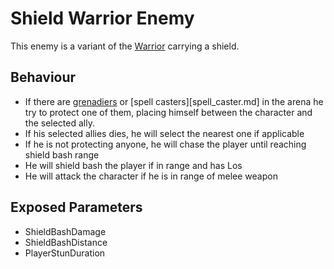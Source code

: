 # Shield Warrior Enemy

This enemy is a variant of the [Warrior](warrior.md) carrying a shield. 

## Behaviour
- If there are [grenadiers](grenadier.md) or [spell casters][spell_caster.md] in the arena he try to protect one of them, placing himself between the character and the selected ally.
- If his selected allies dies, he will select the nearest one if applicable
- If he is not protecting anyone, he will chase the player until reaching shield bash range
- He will shield bash the player if in range and has Los
- He will attack the character if he is in range of melee weapon


## Exposed Parameters
- ShieldBashDamage
- ShieldBashDistance
- PlayerStunDuration